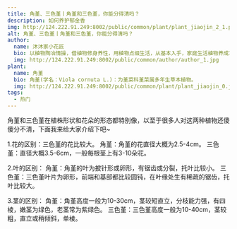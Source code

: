 ```yaml
---
title: 角堇、三色堇丨角堇和三色堇，你能分得清吗？
description: 如何养护郁金香
img: http://124.222.91.249:8002/public/common/plant/plant_jiaojin_2_1.png
alt: 角堇、三色堇丨角堇和三色堇，你能分得清吗？
author: 
  name: 沐沐家小花匠
  bio: 以植物陶冶情操，借植物修身养性，用植物点缀生活，从基本入手，家庭生活植物养成攻略。
  img: http://124.222.91.249:8002/public/common/author/author_1.jpg
plant: 
  name: 角堇
  bio: 角堇(学名：Viola cornuta L.)：为堇菜科堇菜属多年生草本植物。
  img: http://124.222.91.249:8002/public/common/plant/plant_jiaojin_0.jfif
tags: 
  - 热门
---
```

<!-- ## 角堇、三色堇丨角堇和三色堇，你能分得清吗？ -->

角堇和三色堇在植株形状和花朵的形态都特别像，以至于很多人对这两种植物还傻傻分不清，下面我来给大家介绍下吧~

1.花的区别：三色堇的花比较大。
角堇：角堇的花直径大概为2.5-4cm。
三色堇：直径大概3.5-6cm，一般每根茎上有3-10朵花。

2.叶的区别：
角堇：角堇的叶为披针形或卵形，有锯齿或分裂，托叶比较小。
三色堇：三色堇叶片为卵形，前端和基部都比较圆钝，在叶缘处生有稀疏的锯齿，托叶比较大。

3.茎的区别：
角堇：角堇高度一般为10-30cm，茎较短直立，分枝能力强，有四棱，嫩茎为绿色，老茎常为紫绿色。
三色堇：三色堇高度一般为10-40cm，茎较粗，直立或稍倾斜，单棱。
